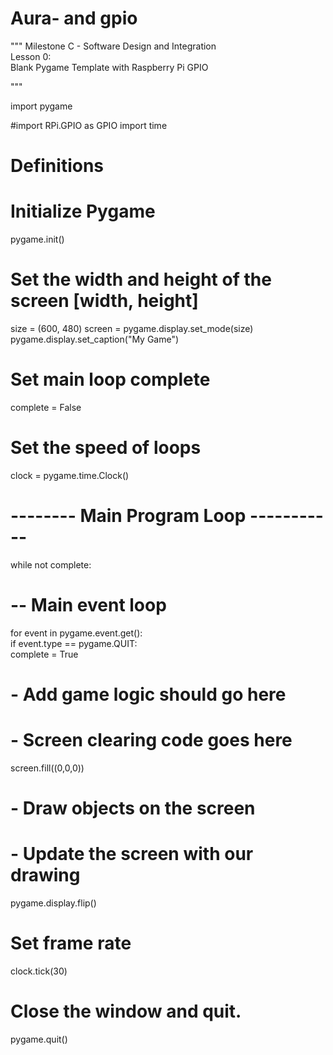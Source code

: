 # Aura- and gpio 

"""  Milestone C - Software Design and Integration    
Lesson 0:  
Blank Pygame Template with Raspberry Pi GPIO   

"""   

import pygame  

#import RPi.GPIO as GPIO 
import time   

# Definitions   

# Initialize Pygame 
pygame.init()   

# Set the width and height of the screen [width, height] 
size = (600, 480) 
screen = pygame.display.set_mode(size) 
pygame.display.set_caption("My Game")   

# Set main loop complete 
complete = False   

# Set the speed of loops 
clock = pygame.time.Clock()   

# -------- Main Program Loop ----------- 
while not complete:     
  # -- Main event loop    
 for event in pygame.event.get():         
  if event.type == pygame.QUIT:             
      complete = True       
      
# - Add game logic should go here       

# - Screen clearing code goes here     
screen.fill((0,0,0))      

# - Draw objects on the screen                

# - Update the screen with our drawing     
pygame.display.flip()      

# Set frame rate     
clock.tick(30)   

# Close the window and quit. 
pygame.quit()
